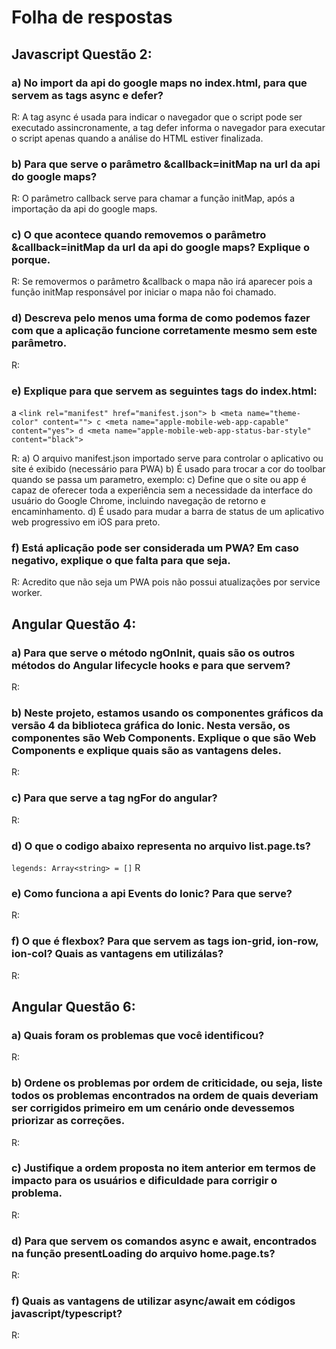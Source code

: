 # Folha de respostas

## Javascript Questão 2:

### a) No import da api do google maps no index.html, para que servem as tags async e defer?
R: A tag async é usada para indicar o navegador que o script pode ser executado assincronamente, a tag defer informa o navegador para executar o script apenas quando a análise do HTML estiver finalizada.

### b) Para que serve o parâmetro &callback=initMap na url da api do google maps?
R: O parâmetro callback serve para chamar a função initMap, após a importação da api do google maps.

### c) O que acontece quando removemos o parâmetro &callback=initMap da url da api do google maps? Explique o porque.
R: Se removermos o parâmetro &callback o mapa não irá aparecer pois a função initMap responsável por iniciar o mapa não foi chamado.

### d) Descreva pelo menos uma forma de como podemos fazer com que a aplicação funcione corretamente mesmo sem este parâmetro.
R: 

### e) Explique para que servem as seguintes tags do index.html: 
  a `<link rel="manifest" href="manifest.json">
  b <meta name="theme-color" content="">
  c <meta name="apple-mobile-web-app-capable" content="yes">
  d <meta name="apple-mobile-web-app-status-bar-style" content="black">`

R:  a) O arquivo manifest.json importado serve para controlar o aplicativo ou site é exibido (necessário para PWA)
    b) É usado para trocar a cor do toolbar quando se passa um parametro, exemplo: <meta name="theme-color" content="#db5945">
    c) Define que o site ou app é capaz de oferecer toda a experiência sem a necessidade da interface do usuário do Google Chrome, incluindo navegação de retorno e encaminhamento.
    d) É usado para mudar a barra de status de um aplicativo web progressivo em iOS para preto.

### f) Está aplicação pode ser considerada um PWA? Em caso negativo, explique o que falta para que seja.
R: Acredito que não seja um PWA pois não possui atualizações por service worker.


## Angular Questão 4:

### a) Para que serve o método ngOnInit, quais são os outros métodos do Angular lifecycle hooks e para que servem?
R:

### b) Neste projeto, estamos usando os componentes gráficos da versão 4 da biblioteca gráfica do Ionic. Nesta versão, os componentes são Web Components. Explique o que são Web Components e explique quais são as vantagens deles.
R: 

### c) Para que serve a tag ngFor do angular?
R:


### d) O que o codigo abaixo representa no arquivo list.page.ts?
`legends: Array<string> = []`
R

### e) Como funciona a api Events do Ionic? Para que serve?
R: 

### f) O que é flexbox? Para que servem as tags ion-grid, ion-row, ion-col? Quais as vantagens em utilizálas?
R: 

## Angular Questão 6:

### a) Quais foram os problemas que você identificou?
R:

### b) Ordene os problemas por ordem de criticidade, ou seja, liste todos os problemas encontrados na ordem de quais deveriam ser corrigidos primeiro em um cenário onde devessemos priorizar as correções.
R:

### c) Justifique a ordem proposta no item anterior em termos de impacto para os usuários e dificuldade para corrigir o problema.
R: 

### d) Para que servem os comandos async e await, encontrados na função presentLoading do arquivo home.page.ts?
R:

### f) Quais as vantagens de utilizar async/await em códigos javascript/typescript?
R: